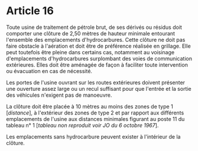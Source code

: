 # Article 16

Toute usine de traitement de pétrole brut, de ses dérivés ou résidus doit comporter une clôture de 2,50 mètres de hauteur minimale entourant l'ensemble des emplacements d'hydrocarbures. Cette clôture ne doit pas faire obstacle à l'aération et doit être de préférence réalisée en grillage. Elle peut toutefois être pleine dans certains cas, notamment au voisinage d'emplacements d'hydrocarbures surplombant des voies de communication extérieures. Elles doit être aménagée de façon à faciliter toute intervention ou évacuation en cas de nécessité.

Les portes de l'usine ouvrant sur les routes extérieures doivent présenter une ouverture assez large ou un recul suffisant pour que l'entrée et la sortie des véhicules n'exigent pas de manoeuvre.

La clôture doit être placée à 10 mètres au moins des zones de type 1 [*distance*], à l'extérieur des zones de type 2 et par rapport aux différents emplacements de l'usine aux distances minimales figurant au poste 11 du tableau n° 1 [*tableau non reproduit voir JO du 6 octobre 1967*].

Les emplacements sans hydrocarbure peuvent exister à l'intérieur de la clôture.
